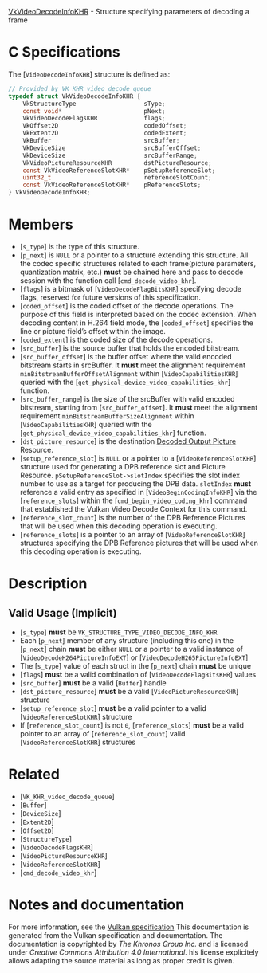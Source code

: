 [VkVideoDecodeInfoKHR](https://www.khronos.org/registry/vulkan/specs/1.3-extensions/man/html/VkVideoDecodeInfoKHR.html) - Structure specifying parameters of decoding a frame

# C Specifications
The [`VideoDecodeInfoKHR`] structure is defined as:
```c
// Provided by VK_KHR_video_decode_queue
typedef struct VkVideoDecodeInfoKHR {
    VkStructureType                   sType;
    const void*                       pNext;
    VkVideoDecodeFlagsKHR             flags;
    VkOffset2D                        codedOffset;
    VkExtent2D                        codedExtent;
    VkBuffer                          srcBuffer;
    VkDeviceSize                      srcBufferOffset;
    VkDeviceSize                      srcBufferRange;
    VkVideoPictureResourceKHR         dstPictureResource;
    const VkVideoReferenceSlotKHR*    pSetupReferenceSlot;
    uint32_t                          referenceSlotCount;
    const VkVideoReferenceSlotKHR*    pReferenceSlots;
} VkVideoDecodeInfoKHR;
```

# Members
- [`s_type`] is the type of this structure.
- [`p_next`] is `NULL` or a pointer to a structure extending this structure. All the codec specific structures related to each frame(picture parameters, quantization matrix, etc.)  **must**  be chained here and pass to decode session with the function call [`cmd_decode_video_khr`].
- [`flags`] is a bitmask of [`VideoDecodeFlagBitsKHR`] specifying decode flags, reserved for future versions of this specification.
- [`coded_offset`] is the coded offset of the decode operations. The purpose of this field is interpreted based on the codec extension. When decoding content in H.264 field mode, the [`coded_offset`] specifies the line or picture field’s offset within the image.
- [`coded_extent`] is the coded size of the decode operations.
- [`src_buffer`] is the source buffer that holds the encoded bitstream.
- [`src_buffer_offset`] is the buffer offset where the valid encoded bitstream starts in srcBuffer. It  **must**  meet the alignment requirement `minBitstreamBufferOffsetAlignment` within [`VideoCapabilitiesKHR`] queried with the [`get_physical_device_video_capabilities_khr`] function.
- [`src_buffer_range`] is the size of the srcBuffer with valid encoded bitstream, starting from [`src_buffer_offset`]. It  **must**  meet the alignment requirement `minBitstreamBufferSizeAlignment` within [`VideoCapabilitiesKHR`] queried with the [`get_physical_device_video_capabilities_khr`] function.
- [`dst_picture_resource`] is the destination [Decoded Output Picture](https://www.khronos.org/registry/vulkan/specs/1.3-extensions/html/vkspec.html#decoded-output-picture) Resource.
- [`setup_reference_slot`] is `NULL` or a pointer to a [`VideoReferenceSlotKHR`] structure used for generating a DPB reference slot and Picture Resource. `pSetupReferenceSlot->slotIndex` specifies the slot index number to use as a target for producing the DPB data. `slotIndex` **must**  reference a valid entry as specified in [`VideoBeginCodingInfoKHR`] via the [`reference_slots`] within the [`cmd_begin_video_coding_khr`] command that established the Vulkan Video Decode Context for this command.
- [`reference_slot_count`] is the number of the DPB Reference Pictures that will be used when this decoding operation is executing.
- [`reference_slots`] is a pointer to an array of [`VideoReferenceSlotKHR`] structures specifying the DPB Reference pictures that will be used when this decoding operation is executing.

# Description
## Valid Usage (Implicit)
-  [`s_type`] **must**  be `VK_STRUCTURE_TYPE_VIDEO_DECODE_INFO_KHR`
-    Each [`p_next`] member of any structure (including this one) in the [`p_next`] chain  **must**  be either `NULL` or a pointer to a valid instance of [`VideoDecodeH264PictureInfoEXT`] or [`VideoDecodeH265PictureInfoEXT`]
-    The [`s_type`] value of each struct in the [`p_next`] chain  **must**  be unique
-  [`flags`] **must**  be a valid combination of [`VideoDecodeFlagBitsKHR`] values
-  [`src_buffer`] **must**  be a valid [`Buffer`] handle
-  [`dst_picture_resource`] **must**  be a valid [`VideoPictureResourceKHR`] structure
-  [`setup_reference_slot`] **must**  be a valid pointer to a valid [`VideoReferenceSlotKHR`] structure
-    If [`reference_slot_count`] is not `0`, [`reference_slots`] **must**  be a valid pointer to an array of [`reference_slot_count`] valid [`VideoReferenceSlotKHR`] structures

# Related
- [`VK_KHR_video_decode_queue`]
- [`Buffer`]
- [`DeviceSize`]
- [`Extent2D`]
- [`Offset2D`]
- [`StructureType`]
- [`VideoDecodeFlagsKHR`]
- [`VideoPictureResourceKHR`]
- [`VideoReferenceSlotKHR`]
- [`cmd_decode_video_khr`]

# Notes and documentation
For more information, see the [Vulkan specification](https://www.khronos.org/registry/vulkan/specs/1.3-extensions/html/vkspec.html)
This documentation is generated from the Vulkan specification and documentation.
The documentation is copyrighted by *The Khronos Group Inc.* and is licensed under *Creative Commons Attribution 4.0 International*.
his license explicitely allows adapting the source material as long as proper credit is given.
        